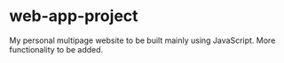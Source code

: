 # web-app-project
My personal multipage website to be built mainly using JavaScript. More functionality to be added.
